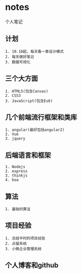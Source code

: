 # notes
个人笔记

## 计划
    1. 10.10起，每天看一章设计模式
    2. 每天做好笔记
    3. 数据可视化

## 三个大方面
    1. HTML5(包含Canvas)
    2. CSS3
    3. JavaScript(包含Es6)

## 几个前端流行框架和类库
    1. angular(最好包括angular2)
    2. Vue
    3. jquery

## 后端语言和框架
    1. Nodejs
    2. express
    3. thinkjs
    4. koa

## 算法
    1. 基础的算法

## 项目经验
    1. 总结平时的项目经验
    2. 点餐系统
    3. 小微企业管理系统

## 个人博客和github